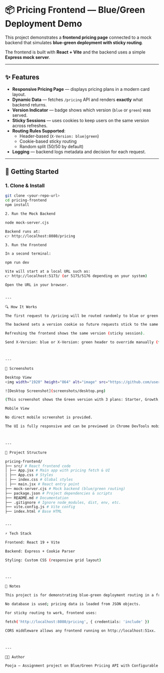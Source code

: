 # 📦 Pricing Frontend — Blue/Green Deployment Demo

This project demonstrates a **frontend pricing page** connected to a mock backend that simulates **blue-green deployment with sticky routing**.  

The frontend is built with **React + Vite** and the backend uses a simple **Express mock server**.

---

## ✨ Features
- **Responsive Pricing Page** — displays pricing plans in a modern card layout.  
- **Dynamic Data** — fetches `/pricing` API and renders **exactly** what backend returns.  
- **Version Indicator** — badge shows which version (`blue` or `green`) was served.  
- **Sticky Sessions** — uses cookies to keep users on the same version across refreshes.  
- **Routing Rules Supported**:  
  - Header-based (`X-Version: blue|green`)  
  - Cookie-based sticky routing  
  - Random split (50/50 by default)  
- **Logging** — backend logs metadata and decision for each request.  

---

## 🚀 Getting Started

### 1. Clone & Install
```bash
git clone <your-repo-url>
cd pricing-frontend
npm install

2. Run the Mock Backend

node mock-server.cjs

Backend runs at:
👉 http://localhost:8080/pricing

3. Run the Frontend

In a second terminal:

npm run dev

Vite will start at a local URL such as:
👉 http://localhost:5173/ (or 5175/5176 depending on your system)

Open the URL in your browser.


---

🔍 How It Works

The first request to /pricing will be routed randomly to blue or green version.

The backend sets a version cookie so future requests stick to the same version.

Refreshing the frontend shows the same version (sticky session).

Send X-Version: blue or X-Version: green header to override manually (for testing).



---

📸 Screenshots

Desktop View
<img width="1920" height="864" alt="image" src="https://github.com/user-attachments/assets/35d427c2-5a37-4c56-b878-47d494417a50" />

![Desktop Screenshot](screenshots/desktop.png)

(This screenshot shows the Green version with 3 plans: Starter, Growth, and Enterprise.)

Mobile View

No direct mobile screenshot is provided.

The UI is fully responsive and can be previewed in Chrome DevTools mobile emulator (Ctrl+Shift+M).



---

📂 Project Structure

pricing-frontend/
├── src/ # React frontend code
│ ├── App.jsx # Main app with pricing fetch & UI
│ ├── App.css # Styles
│ ├── index.css # Global styles
│ ├── main.jsx # React entry point
├── mock-server.cjs # Mock backend (blue/green routing)
├── package.json # Project dependencies & scripts
├── README.md # Documentation
├── .gitignore # Ignore node_modules, dist, env, etc.
├── vite.config.js # Vite config
├── index.html # Base HTML


---

⚡ Tech Stack

Frontend: React 19 + Vite

Backend: Express + Cookie Parser

Styling: Custom CSS (responsive grid layout)



---

📝 Notes

This project is for demonstrating blue-green deployment routing in a frontend + backend setup.

No database is used; pricing data is loaded from JSON objects.

For sticky routing to work, frontend uses:

fetch('http://localhost:8080/pricing', { credentials: 'include' })

CORS middleware allows any frontend running on http://localhost:51xx.



---

👩‍💻 Author

Pooja — Assignment project on Blue/Green Pricing API with Configurable Routing and Frontend.
